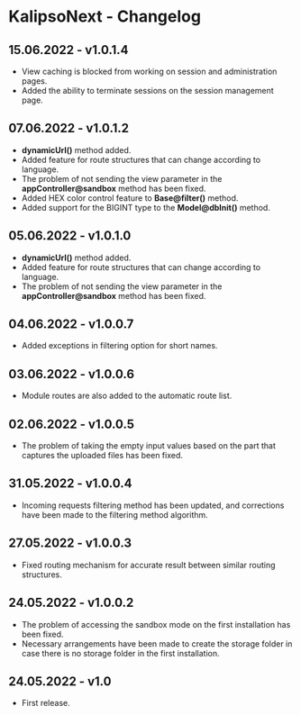 # KalipsoNext - Changelog

## 15.06.2022 - **v1.0.1.4**
- View caching is blocked from working on session and administration pages.
- Added the ability to terminate sessions on the session management page.

## 07.06.2022 - **v1.0.1.2**
- **dynamicUrl()** method added.
- Added feature for route structures that can change according to language.
- The problem of not sending the view parameter in the **appController@sandbox** method has been fixed.
- Added HEX color control feature to **Base@filter()** method.
- Added support for the BIGINT type to the **Model@dbInit()** method.

## 05.06.2022 - **v1.0.1.0**
- **dynamicUrl()** method added.
- Added feature for route structures that can change according to language.
- The problem of not sending the view parameter in the **appController@sandbox** method has been fixed.

## 04.06.2022 - **v1.0.0.7**
- Added exceptions in filtering option for short names.

## 03.06.2022 - **v1.0.0.6**
- Module routes are also added to the automatic route list.

## 02.06.2022 - **v1.0.0.5**
- The problem of taking the empty input values based on the part that captures the uploaded files has been fixed.

## 31.05.2022 - **v1.0.0.4**
- Incoming requests filtering method has been updated, and corrections have been made to the filtering method algorithm.

## 27.05.2022 - **v1.0.0.3**
- Fixed routing mechanism for accurate result between similar routing structures.

## 24.05.2022 - **v1.0.0.2**
- The problem of accessing the sandbox mode on the first installation has been fixed.
- Necessary arrangements have been made to create the storage folder in case there is no storage folder in the first installation.

## 24.05.2022 - **v1.0**
- First release.